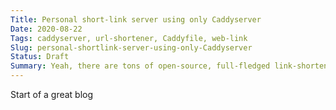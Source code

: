 ```yaml
---
Title: Personal short-link server using only Caddyserver
Date: 2020-08-22
Tags: caddyserver, url-shortener, Caddyfile, web-link
Slug: personal-shortlink-server-using-only-Caddyserver
Status: Draft
Summary: Yeah, there are tons of open-source, full-fledged link-shorteners. But, none were exactly what I wanted. Hence, the minimal approach only ulitizing the amazing webserver, `Caddy`. Here, we go ...
---
```


Start of a great blog